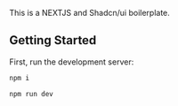 This is a NEXTJS and Shadcn/ui boilerplate.

## Getting Started

First, run the development server:

```bash
npm i
```

```bash
npm run dev
```
 
